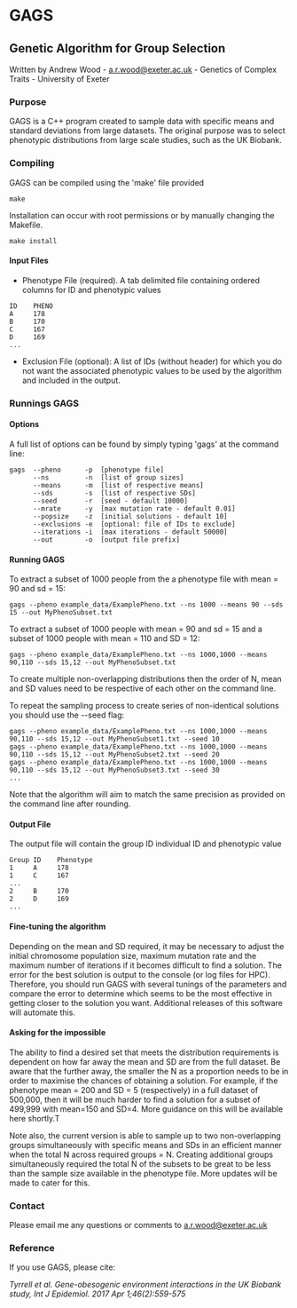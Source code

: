 # GAGS
## Genetic Algorithm for Group Selection
Written by Andrew Wood - a.r.wood@exeter.ac.uk - Genetics of Complex Traits - University of Exeter

### Purpose 
GAGS is a C++ program created to sample data with specific means and standard deviations from large datasets. The original purpose was to select phenotypic distributions from large scale studies, such as the UK Biobank. 

### Compiling 
GAGS can be compiled using the 'make' file provided 
```
make 
```
Installation can occur with root permissions or by manually changing the Makefile.
```
make install
```

#### Input Files

- Phenotype File (required). A tab delimited file containing ordered columns for ID and phenotypic values
```
ID    PHENO
A     178
B     170
C     167
D     169
...
```
- Exclusion File (optional): A list of IDs (without header) for which you do not want the associated phenotypic values to be used by the algorithm and included in the output.

### Runnings GAGS 
#### Options
A full list of options can be found by simply typing 'gags' at the command line:

```
gags  --pheno      -p  [phenotype file]
      --ns         -n  [list of group sizes]
      --means      -m  [list of respective means]
      --sds        -s  [list of respective SDs]
      --seed       -r  [seed - default 10000]
      --mrate      -y  [max mutation rate - default 0.01]
      --popsize    -z  [initial solutions - default 10]
      --exclusions -e  [optional: file of IDs to exclude]
      --iterations -i  [max iterations - default 50000]
      --out        -o  [output file prefix]
```

#### Running GAGS
To extract a subset of 1000 people from the a phenotype file with mean = 90 and sd = 15:
```
gags --pheno example_data/ExamplePheno.txt --ns 1000 --means 90 --sds 15 --out MyPhenoSubset.txt
```

To extract a subset of 1000 people with mean = 90 and sd = 15 and a subset of 1000 people with mean = 110 and SD = 12:
```
gags --pheno example_data/ExamplePheno.txt --ns 1000,1000 --means 90,110 --sds 15,12 --out MyPhenoSubset.txt
```
To create multiple non-overlapping distributions then the order of N, mean and SD values need to be respective of each other on the command line.

To repeat the sampling process to create series of non-identical solutions you should use the --seed flag:
```
gags --pheno example_data/ExamplePheno.txt --ns 1000,1000 --means 90,110 --sds 15,12 --out MyPhenoSubset1.txt --seed 10
gags --pheno example_data/ExamplePheno.txt --ns 1000,1000 --means 90,110 --sds 15,12 --out MyPhenoSubset2.txt --seed 20
gags --pheno example_data/ExamplePheno.txt --ns 1000,1000 --means 90,110 --sds 15,12 --out MyPhenoSubset3.txt --seed 30
...
```

Note that the algorithm will aim to match the same precision as provided on the command line after rounding. 

#### Output File
The output file will contain the group ID individual ID and phenotypic value
```
Group ID    Phenotype
1     A     178
1     C     167
...
2     B     170
2     D     169
...
```

#### Fine-tuning the algorithm
Depending on the mean and SD required, it may be necessary to adjust the initial chromosome population size, maximum mutation rate and the maximum number of iterations if it becomes difficult to find a solution. The error for the best solution is output to the console (or log files for HPC). Therefore, you should run GAGS with several tunings of the parameters and compare the error to determine which seems to be the most effective in getting closer to the solution you want. Additional releases of this software will automate this. 

#### Asking for the impossible
The ability to find a desired set that meets the distribution requirements is dependent on how far away the mean and SD are from the full dataset. Be aware that the further away, the smaller the N as a proportion needs to be in order to maximise the chances of obtaining a solution. For example, if the phenotype mean = 200 and SD = 5 (respectively) in a full dataset  of 500,000, then it will be much harder to find a solution for a subset of 499,999 with mean=150 and SD=4. More guidance on this will be available here shortly.T

Note also, the current version is able to sample up to two non-overlapping groups simultaneously with specific means and SDs in an efficient manner when the total N across required groups = N. Creating additional groups simultaneously required the total N of the subsets to be great to be less than the sample size available in the phenotype file. More updates will be made to cater for this.

### Contact 
Please email me any questions or comments to a.r.wood@exeter.ac.uk

### Reference 
If you use GAGS, please cite: 

*Tyrrell et al. Gene-obesogenic environment interactions in the UK Biobank study, Int J Epidemiol. 2017 Apr 1;46(2):559-575*

